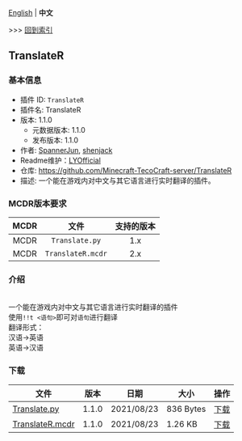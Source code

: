 [English](readme.md) | **中文**

\>\>\> [回到索引](https://github.com/Minecraft-TecoCraft-server/files)

## TranslateR

### 基本信息

- 插件 ID: `TranslateR`
- 插件名: TranslateR
- 版本: 1.1.0
  - 元数据版本: 1.1.0
  - 发布版本: 1.1.0
- 作者: [SpannerJun](https://github.com/SpannerJun), [shenjack](https://github.com/shenjack)
- Readme维护：[LYOfficial](https://github.com/LYOfficial)
- 仓库: https://github.com/Minecraft-TecoCraft-server/TranslateR
- 描述: 一个能在游戏内对中文与其它语言进行实时翻译的插件。


### MCDR版本要求

| MCDR | 文件 | 支持的版本 |
| :---: | :---: | :---: |
| MCDR | `Translate.py` | 1.x |
| MCDR | `TranslateR.mcdr` | 2.x |


### 介绍

<br/>一个能在游戏内对中文与其它语言进行实时翻译的插件
<br/>使用`!!t <语句>`即可对`语句`进行翻译
<br/>翻译形式：
<br/>汉语→英语
<br/>英语→汉语

### 下载

| 文件 | 版本 | 日期 | 大小 | 操作 |
| --- | --- | --- | --- | --- |
| [Translate.py](https://github.com/Minecraft-TecoCraft-server/TranslateR/releases/tag/1.1.0) | 1.1.0 | 2021/08/23 | 836 Bytes | [下载](https://github.com/Minecraft-TecoCraft-server/TranslateR/releases/download/1.1.0/Translate.py) |
| [TranslateR.mcdr](https://github.com/Minecraft-TecoCraft-server/TranslateR/releases/tag/1.1.0) | 1.1.0 | 2021/08/23 | 1.26 KB | [下载](https://github.com/Minecraft-TecoCraft-server/TranslateR/releases/download/1.1.0/TranslateR.mcdr) | 
